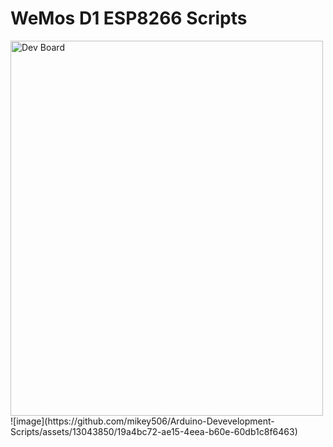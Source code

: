 # WeMos D1 ESP8266 Scripts
<img src="https://envistiamall.com/cdn/shop/products/d1-mini-pro-nodemcu-wifi-lua-esp8266-esp-12-wemos-microcontroller-w-antenna-855551_1024x1024.jpg" alt="Dev Board" width="500" height="600">
![image](https://github.com/mikey506/Arduino-Devevelopment-Scripts/assets/13043850/19a4bc72-ae15-4eea-b60e-60db1c8f6463)
